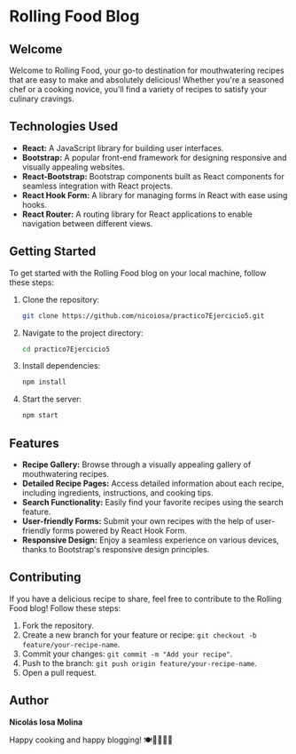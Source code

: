 # Rolling Food Blog

## Welcome

Welcome to Rolling Food, your go-to destination for mouthwatering recipes that are easy to make and absolutely delicious! Whether you're a seasoned chef or a cooking novice, you'll find a variety of recipes to satisfy your culinary cravings.

## Technologies Used

- **React:** A JavaScript library for building user interfaces.
- **Bootstrap:** A popular front-end framework for designing responsive and visually appealing websites.
- **React-Bootstrap:** Bootstrap components built as React components for seamless integration with React projects.
- **React Hook Form:** A library for managing forms in React with ease using hooks.
- **React Router:** A routing library for React applications to enable navigation between different views.

## Getting Started

To get started with the Rolling Food blog on your local machine, follow these steps:

1. Clone the repository:
   ```bash
   git clone https://github.com/nicoiosa/practico7Ejercicio5.git
   
2. Navigate to the project directory:
   ```bash
   cd practico7Ejercicio5
   
3. Install dependencies:
   ```bash
   npm install
   
4. Start the server:
   ```bash
   npm start

## Features

- **Recipe Gallery:** Browse through a visually appealing gallery of mouthwatering recipes.
- **Detailed Recipe Pages:** Access detailed information about each recipe, including ingredients, instructions, and cooking tips.
- **Search Functionality:** Easily find your favorite recipes using the search feature.
- **User-friendly Forms:** Submit your own recipes with the help of user-friendly forms powered by React Hook Form.
- **Responsive Design:** Enjoy a seamless experience on various devices, thanks to Bootstrap's responsive design principles.

## Contributing

If you have a delicious recipe to share, feel free to contribute to the Rolling Food blog! Follow these steps:

1. Fork the repository.
2. Create a new branch for your feature or recipe: `git checkout -b feature/your-recipe-name`.
3. Commit your changes: `git commit -m "Add your recipe"`.
4. Push to the branch: `git push origin feature/your-recipe-name`.
5. Open a pull request.

## Author

**Nicolás Iosa Molina**

Happy cooking and happy blogging! 🍽️👩‍🍳👨‍🍳
